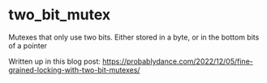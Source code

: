 # two_bit_mutex
Mutexes that only use two bits. Either stored in a byte, or in the bottom bits of a pointer

Written up in this blog post:
https://probablydance.com/2022/12/05/fine-grained-locking-with-two-bit-mutexes/
